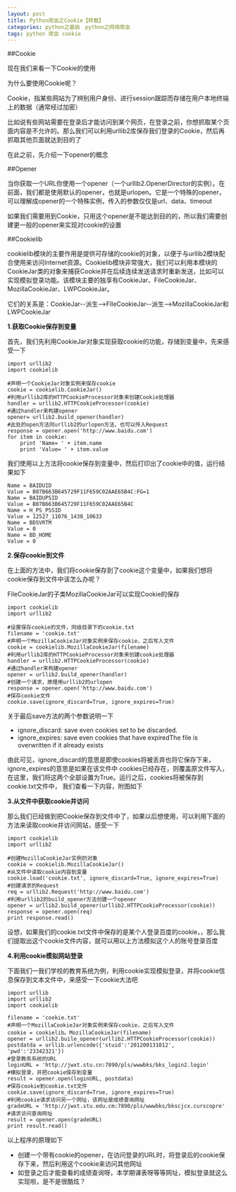 ```yaml
---
layout: post
title: Python爬虫之Cookie【转载】
categories: python之基础　python之网络爬虫
tags: python 爬虫 cookie
---
```


##Cookie

现在我们来看一下Cookie的使用

为什么要使用Cookie呢？

Cookie，指某些网站为了辨别用户身份、进行session跟踪而存储在用户本地终端上的数据（通常经过加密）

比如说有些网站需要在登录后才能访问到某个网页，在登录之前，你想抓取某个页面内容是不允许的。那么我们可以利用urllib2库保存我们登录的Cookie，然后再抓取其他页面就达到目的了

在此之前，先介绍一下opener的概念

##Opener

当你获取一个URL你使用一个opener（一个urllib2.OpenerDirector的实例）。在前面，我们都是使用默认的opener，也就是urlopen。它是一个特殊的opener，可以理解成opener的一个特殊实例，传入的参数仅仅是url、data、timeout

如果我们需要用到Cookie，只用这个opener是不能达到目的的，所以我们需要创建更一般的opener来实现对cookie的设置

##Cookielib

cookielib模块的主要作用是提供可存储的cookie的对象，以便于与urllib2模块配合使用来访问Internet资源。Cookielib模块非常强大，我们可以利用本模块的CookieJar类的对象来捕获Cookie并在后续连续发送请求时重新发送，比如可以实现模拟登录功能。该模块主要的独享有CookieJar、FileCookieJar、MozillaCookieJar、LWPCookieJar。

它们的关系是：CookieJar--派生-->FIleCookieJar--派生-->MozillaCookieJar和LWPCookieJar

**1.获取Cookie保存到变量**

首先，我们先利用CookieJar对象实现获取cookie的功能，存储到变量中，先来感受一下

```
import urllib2
import cookielib

#声明一个CookieJar对象实例来保存cookie
cookie = cookielib.CookieJar()
#利用urllib2库的HTTPCookieProcessor对象来创建Cookie处理器
handler = urllib2.HTTPCookieProcessor(cookie)
#通过handler来构建opener
opener= urllib2.build_opener(handler)
#此处的open方法同urllib2的urlopen方法，也可以传入Request
response = opener.open('http://www.baidu.com')
for item in cookie:
	print 'Name= ' + item.name
	print 'Value= ' + item.value
```

我们使用以上方法将cookie保存到变量中，然后打印出了cookie中的值，运行结果如下

```
Name = BAIDUID
Value = B07B663B645729F11F659C02AAE65B4C:FG=1
Name = BAIDUPSID
Value = B07B663B645729F11F659C02AAE65B4C
Name = H_PS_PSSID
Value = 12527_11076_1438_10633
Name = BDSVRTM
Value = 0
Name = BD_HOME
Value = 0
```

**2.保存cookie到文件**

在上面的方法中，我们将cookie保存到了cookie这个变量中，如果我们想将cookie保存到文件中该怎么办呢？

FileCookieJar的子类MozillaCookieJar可以实现Cookie的保存

```
import cookielib
import urllib2

#设置保存cookie的文件，同级目录下的cookie.txt
filename = 'cookie.txt'
#声明一个MozillaCookieJar对象实例来保存cookie，之后写入文件
cookie = cookielib.MozillaCookieJar(filename)
#利用urllib2库的HTTPCookieProcessor对象来创建cookie处理器
handler = urllib2.HTTPCookieProcessor(cookie)
#通过handler来构建opener
opener = urllib2.build_opener(handler)
#创建一个请求，原理用urllib2的urlopen
response = opener.open('http://www.baidu.com')
#保存cookie文件
cookie.save(ignore_discard=True, ignore_expires=True)
```

关于最后save方法的两个参数说明一下

* ignore_discard: save even cookies set to be discarded. 
* ignore_expires: save even cookies that have expiredThe file is overwritten if it already exists

由此可见，ignore_discard的意思是即使cookies将被丢弃也将它保存下来，ignore_expires的意思是如果在该文件中 cookies已经存在，则覆盖原文件写入，在这里，我们将这两个全部设置为True。运行之后，cookies将被保存到cookie.txt文件中， 我们查看一下内容，附图如下

**3.从文件中获取cookie并访问**

那么我们已经做到把Cookie保存到文件中了，如果以后想使用，可以利用下面的方法来读取cookie并访问网站，感受一下

```
import cookielib
import urllib2

#创建MozillaCookieJar实例的对象
cookie = cookielib.MozillaCookieJar()
#从文件中读取cookie内容到变量
cookie.load('cookie.txt', ignore_discard=True, ignore_expires=True)
#创建请求的Request
req = urllib2.Request('http://www.baidu.com')
#利用urllib2的build_opener方法创建一个opener
opener = urllib2.build_opener(urllib2.HTTPCookieProcessor(cookie))
response = opener.open(req)
print response.read()
```

设想，如果我们的cookie.txt文件中保存的是某个人登录百度的cookie，，那么我们提取出这个cookie文件内容，就可以用以上方法模拟这个人的账号登录百度

**4.利用cookie模拟网站登录**

下面我们一我们学校的教育系统为例，利用cookie实现模拟登录，并将cookie信息保存到文本文件中，来感受一下cookie大法吧

```
import urllib
import urllib2
import cookielib

filename = 'cookie.txt'
#声明一个MozillaCookieJar对象实例来保存cookie，之后写入文件
cookie = cookielib。MozillaCookieJar(filename)
opener = urllib2.buile_opener(urllib2.HTTPCookieProcessor(cookie))
postdatda = urllib.urlencode({'stuid':'201200131012', 'pwd':'23342321'})
#登录教务系统的URL
loginURL = 'http://jwxt.stu.cn:7890/pls/wwwbks/bks_login2.login'
#模拟登录，并把cookie保存到变量
result = opener.open(loginURL, postdata)
#保存cookie到cookie.txt文件
cookie.save(ignore_discard=True, ignore_expires=True)
#利用cookie请求访问另一个网址，该网址是成绩查询网址
gradeURL = 'http://jwxt.stu.edu.cm:7890/pls/wwwbks/bkscjcx.curscopre'
#请求访问查询网址
result = opener.open(gradeURL)
print result.read()
```

以上程序的原理如下

* 创建一个带有cookie的opener，在访问登录的URL时，将登录后的cookie保存下来，然后利用这个cookie来访问其他网址
* 如登录之后才能查看的成绩查询呀，本学期课表呀等等网址，模拟登录就这么实现啦，是不是很酷炫？